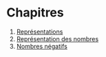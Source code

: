 # Chapitres

1. [Représentations](https://iutinfomontp-r103.github.io/cours/cours01.html)
1. [Représentation des nombres](https://iutinfomontp-r103.github.io/cours/cours02.html)
1. [Nombres négatifs](https://iutinfomontp-r103.github.io/cours/cours03.html)
